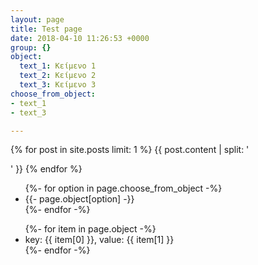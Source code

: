 ```yaml
---
layout: page
title: Test page
date: 2018-04-10 11:26:53 +0000
group: {}
object:
  text_1: Κείμενο 1
  text_2: Κείμενο 2
  text_3: Κείμενο 3
choose_from_object:
- text_1
- text_3

---
```


{% for post in site.posts limit: 1 %}
{{ post.content | split: '<p>' }}
{% endfor %}

<ul>
  {%- for option in page.choose_from_object -%}
    <li>{{- page.object[option] -}}</li>    
  {%- endfor -%}
</ul>

<ul>
  {%- for item in page.object -%}
    <li>key: {{ item[0] }}, value: {{ item[1] }}</li>    
  {%- endfor -%}
</ul>